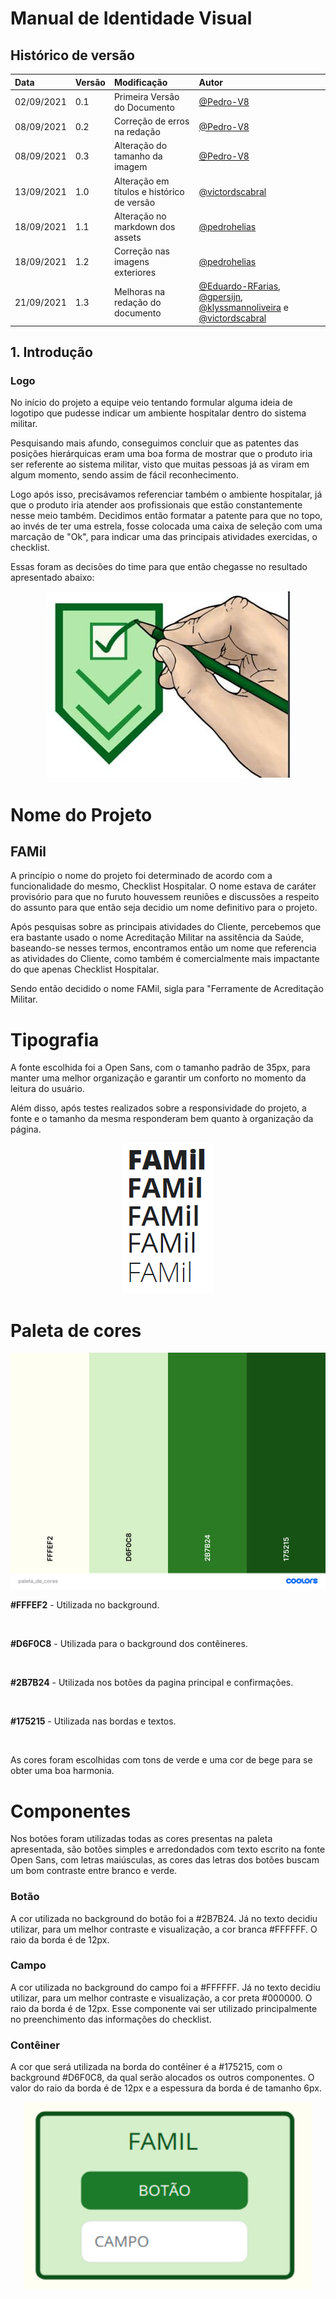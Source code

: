 # Manual de Identidade Visual

## Histórico de versão

| Data       | Versão | Modificação                                | Autor                                                |
| :--------- | :----- | :----------------------------------------- | :--------------------------------------------------- |
| 02/09/2021 | 0.1    | Primeira Versão do Documento               | [@Pedro-V8](https://github.com/Pedro-V8)             |
| 08/09/2021 | 0.2    | Correção de erros na redação               | [@Pedro-V8](https://github.com/Pedro-V8)             |
| 08/09/2021 | 0.3    | Alteração do tamanho da imagem             | [@Pedro-V8](https://github.com/Pedro-V8)             |
| 13/09/2021 | 1.0    | Alteração em títulos e histórico de versão | [@victordscabral](https://github.com/victordscabral) |
| 18/09/2021 | 1.1    | Alteração no markdown dos assets           | [@pedrohelias](https://github.com/pedrohelias)       |
| 18/09/2021 | 1.2    | Correção nas imagens exteriores            | [@pedrohelias](https://github.com/pedrohelias)       |
| 21/09/2021 | 1.3    | Melhoras na redação do documento           | [@Eduardo-RFarias](https://github.com/Eduardo-RFarias), [@gpersijn](https://github.com/gpersijn), [@klyssmannoliveira](https://github.com/klyssmannoliveira) e [@victordscabral](https://github.com/victordscabral)         |

## 1. Introdução

### Logo

No início do projeto a equipe veio tentando formular alguma ideia de logotipo que pudesse indicar um ambiente hospitalar dentro do sistema militar. 

Pesquisando mais afundo, conseguimos concluir que as patentes das posições hierárquicas eram uma boa forma de mostrar que o produto iria ser referente ao sistema militar, visto que muitas pessoas já as viram em algum momento, sendo assim de fácil reconhecimento. 

Logo após isso, precisávamos referenciar também o ambiente hospitalar, já que o produto iria atender aos profissionais que estão constantemente nesse meio também. Decidimos então formatar a patente para que no topo, ao invés de ter uma estrela, fosse colocada uma caixa de seleção com uma marcação de "Ok", para indicar uma das principais atividades exercidas, o checklist. 

Essas foram as decisões do time para que então chegasse no resultado apresentado abaixo: 

<p align="center">
  <img src="/docs/assets/produtos/identidade_visual/logo-2021.jpg">
</p>

# Nome do Projeto

## FAMil

A princípio o nome do projeto foi determinado de acordo com a funcionalidade do mesmo, Checklist Hospitalar. O nome estava de caráter provisório para que no furuto houvessem reuniões e discussões a respeito do assunto para que então seja decidio um nome definitivo para o projeto.

Após pesquisas sobre as principais atividades do Cliente, percebemos que era bastante usado o nome Acreditação Militar na assitência da Saúde, baseando-se nesses termos, encontramos então um nome que referencia as atividades do Cliente, como também é comercialmente mais impactante do que apenas Checklist Hospitalar. 

Sendo então decidido o nome FAMil, sigla para "Ferramente de Acreditação Militar.

# Tipografia

A fonte escolhida foi a Open Sans, com o tamanho padrão de 35px, para manter uma melhor organização e garantir um conforto no momento da leitura do usuário. 

Além disso, após testes realizados sobre a responsividade do projeto, a fonte e o tamanho da mesma responderam bem quanto à organização da página.

<p align="center">
  <img src="/docs/assets/produtos/identidade_visual/fonte_Famil.png">
</p>

# Paleta de cores

<p align="center">
  <img src="/docs/assets/produtos/identidade_visual/paleta_de_cores.png">
</p>

**#FFFEF2** - Utilizada no background.

<br>

**#D6F0C8** - Utilizada para o background dos contêineres.

<br>

**#2B7B24** - Utilizada nos botões da pagina principal e confirmações.

<br>

**#175215** - Utilizada nas bordas e textos.

<br>

As cores foram escolhidas com tons de verde e uma cor de bege para se obter uma boa harmonia.

# Componentes

Nos botões foram utilizadas todas as cores presentas na paleta apresentada, são botões simples e arredondados com texto escrito na fonte Open Sans, com letras maiúsculas, as cores das letras dos botões buscam um bom contraste entre branco e verde.

### Botão 

A cor utilizada no background do botão foi a #2B7B24. Já no texto decidiu utilizar, para um melhor contraste e visualização, a cor branca #FFFFFF. O raio da borda é de 12px.

### Campo

A cor utilizada no background do campo foi a #FFFFFF. Já no texto decidiu utilizar, para um melhor contraste e visualização, a cor preta #000000. O raio da borda é de 12px. Esse componente vai ser utilizado principalmente no preenchimento das informações do checklist.

### Contêiner

A cor que será utilizada na borda do contêiner é a #175215, com o background #D6F0C8, da qual serão alocados os outros componentes.  O valor do raio da borda é de 12px e a espessura da borda é de tamanho 6px.

<p align="center">
  <img width="460" height="300" src="/docs/assets/produtos/identidade_visual/botao.png">
</p>